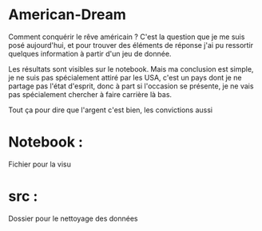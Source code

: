 # American-Dream

Comment conquérir le rêve américain ?
C'est la question que je me suis posé aujourd'hui, et pour trouver des éléments de réponse j'ai pu ressortir quelques information à partir d'un jeu de donnée.

Les résultats sont visibles sur le notebook.
Mais ma conclusion est simple, je ne suis pas spécialement attiré par les USA, c'est un pays dont je ne partage pas l'état d'esprit, donc à part si l'occasion se présente, je ne vais pas spécialement chercher à faire carrière là bas.

Tout ça pour dire que l'argent c'est bien, les convictions aussi

# Notebook :
Fichier pour la visu

# src :
Dossier pour le nettoyage des données
